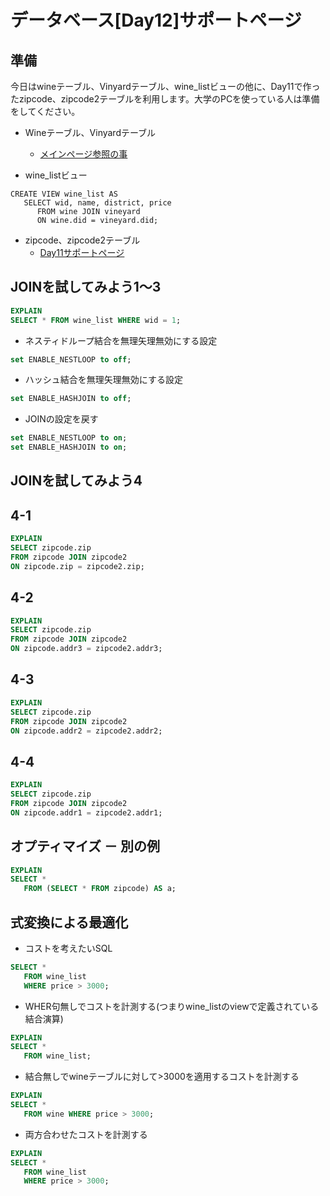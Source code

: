 # データベース[Day12]サポートページ

## 準備

今日はwineテーブル、Vinyardテーブル、wine_listビューの他に、Day11で作ったzipcode、zipcode2テーブルを利用します。大学のPCを使っている人は準備をしてください。

* Wineテーブル、Vinyardテーブル
    * [メインページ参照の事](index.md)

* wine_listビュー
```
CREATE VIEW wine_list AS
   SELECT wid, name, district, price
      FROM wine JOIN vineyard 
      ON wine.did = vineyard.did;
```
* zipcode、zipcode2テーブル
    * [Day11サポートページ](day11.md)

## JOINを試してみよう1～3

```SQL
EXPLAIN
SELECT * FROM wine_list WHERE wid = 1;
```

* ネスティドループ結合を無理矢理無効にする設定

```SQL
set ENABLE_NESTLOOP to off;
```

* ハッシュ結合を無理矢理無効にする設定

```SQL
set ENABLE_HASHJOIN to off;
```

* JOINの設定を戻す

```SQL
set ENABLE_NESTLOOP to on;
set ENABLE_HASHJOIN to on;
```

## JOINを試してみよう4

## 4-1

```SQL
EXPLAIN
SELECT zipcode.zip 
FROM zipcode JOIN zipcode2 
ON zipcode.zip = zipcode2.zip;
```

## 4-2

```SQL
EXPLAIN
SELECT zipcode.zip 
FROM zipcode JOIN zipcode2 
ON zipcode.addr3 = zipcode2.addr3;
```
## 4-3

```SQL
EXPLAIN
SELECT zipcode.zip 
FROM zipcode JOIN zipcode2 
ON zipcode.addr2 = zipcode2.addr2;
```

## 4-4

```SQL
EXPLAIN
SELECT zipcode.zip 
FROM zipcode JOIN zipcode2 
ON zipcode.addr1 = zipcode2.addr1;
```


## オプティマイズ － 別の例

```SQL
EXPLAIN
SELECT * 
   FROM (SELECT * FROM zipcode) AS a;
```

## 式変換による最適化

* コストを考えたいSQL

```SQL
SELECT * 
   FROM wine_list
   WHERE price > 3000;
```

* WHER句無しでコストを計測する(つまりwine_listのviewで定義されている結合演算)

```SQL
EXPLAIN
SELECT * 
   FROM wine_list;
```

* 結合無しでwineテーブルに対して>3000を適用するコストを計測する

```SQL
EXPLAIN
SELECT * 
   FROM wine WHERE price > 3000;
```

* 両方合わせたコストを計測する

```SQL
EXPLAIN
SELECT * 
   FROM wine_list
   WHERE price > 3000;
```
